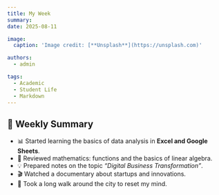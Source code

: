 ```yaml
---
title: My Week
summary: 
date: 2025-08-11

image:
  caption: 'Image credit: [**Unsplash**](https://unsplash.com)'

authors:
  - admin

tags:
  - Academic
  - Student Life
  - Markdown
---
```


## 📅 Weekly Summary  

- 📊 Started learning the basics of data analysis in **Excel and Google Sheets**.  
- 📘 Reviewed mathematics: functions and the basics of linear algebra.  
- 💡 Prepared notes on the topic *“Digital Business Transformation”*.  
- 🎬 Watched a documentary about startups and innovations.  
- 🚶 Took a long walk around the city to reset my mind.  

